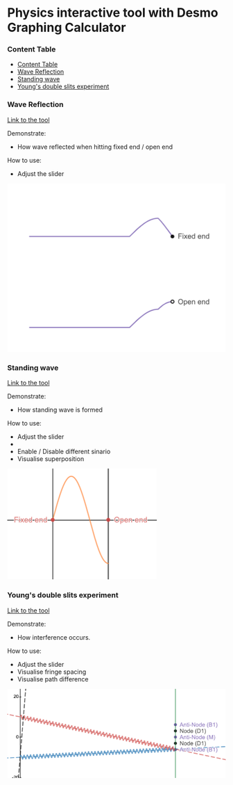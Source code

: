 # Physics interactive tool with Desmo Graphing Calculator

### Content Table

- [Content Table](#content-table)
- [Wave Reflection](#wave-reflection)
- [Standing wave](#standing-wave)
- [Young's double slits experiment](#youngs-double-slits-experiment)


### Wave Reflection
[Link to the tool](https://www.desmos.com/calculator/zuvlio9uem)

Demonstrate:
- How wave reflected when hitting fixed end / open end

How to use:
- Adjust the slider

![wave-reflection](img/wave-reflection.png)

### Standing wave

[Link to the tool](https://www.desmos.com/calculator/guxrl7qzpg)


Demonstrate:

- How standing wave is formed

How to use:
- Adjust the slider
- 
- Enable / Disable different sinario
- Visualise superposition

![standing-wave](img/wave-standing.png)

### Young's double slits experiment
[Link to the tool](https://www.desmos.com/calculator/ckfzjx1oo5)

Demonstrate:
- How interference occurs.

How to use:
- Adjust the slider
- Visualise fringe spacing
- Visualise path difference

![wave-interference](img/wave-interference.png)
